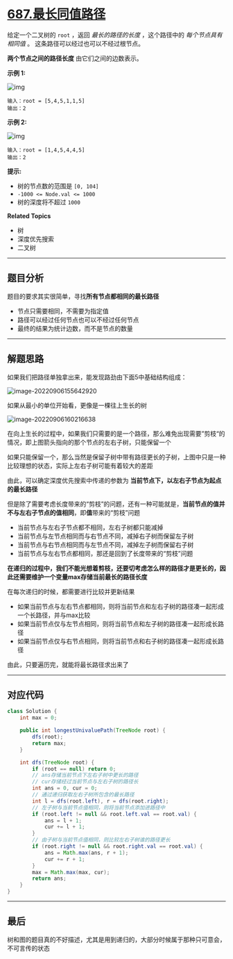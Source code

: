 # [687.最长同值路径](https://leetcode.cn/problems/longest-univalue-path/)

给定一个二叉树的 `root` ，返回 *最长的路径的长度* ，这个路径中的 *每个节点具有相同值* 。 这条路径可以经过也可以不经过根节点。

**两个节点之间的路径长度** 由它们之间的边数表示。



**示例 1:**

![img](https://pic.livorth.cn/img/ex1.jpg)

```
输入：root = [5,4,5,1,1,5]
输出：2
```

**示例 2:**

![img](https://pic.livorth.cn/img/ex2.jpg)

```
输入：root = [1,4,5,4,4,5]
输出：2
```

**提示:**

- 树的节点数的范围是 `[0, 104]`
- `-1000 <= Node.val <= 1000`
- 树的深度将不超过 `1000`

**Related Topics**

- 树
- 深度优先搜索
- 二叉树

---

## 题目分析

题目的要求其实很简单，寻找**所有节点都相同的最长路径**

- 节点只需要相同，不需要为指定值
- 路径可以经过任何节点也可以不经过任何节点
- 最终的结果为统计边数，而不是节点的数量

---

## 解题思路

如果我们把路径单独拿出来，能发现路劲由下面5中基础结构组成：

![image-20220906155642920](https://pic.livorth.cn/img/image-20220906155642920.png)

如果从最小的单位开始看，更像是一棵往上生长的树

![image-20220906160216638](https://pic.livorth.cn/img/image-20220906160216638.png)

在向上生长的过程中，如果我们只需要的是一个路径，那么难免出现需要”剪枝“的情况，即上图箭头指向的那个节点的左右子树，只能保留一个

如果只能保留一个，那么当然是保留子树中带有路径更长的子树，上图中只是一种比较理想的状态，实际上左右子树可能有着较大的差距

由此，可以确定深度优先搜索中传递的参数为 **当前节点下，以左右子节点为起点的最长路径**

但是除了需要考虑长度带来的“剪枝”的问题，还有一种可能就是，**当前节点的值并不与左右子节点的值相同**，即**值**带来的“剪枝”问题

- 当前节点与左右子节点都不相同，左右子树都只能减掉
- 当前节点与左节点相同而与右节点不同，减掉右子树而保留左子树
- 当前节点与右节点相同而与左节点不同，减掉左子树而保留右子树
- 当前节点与左右节点都相同，那还是回到了长度带来的“剪枝”问题

**在递归的过程中，我们不能光想着剪枝，还要切考虑怎么样的路径才是更长的，因此还需要维护一个变量max存储当前最长的路径长度**

在每次递归的时候，都需要进行比较并更新结果

- 如果当前节点与左右节点都相同，则将当前节点和左右子树的路径凑一起形成一个长路径，并与max比较
- 如果当前节点仅与左节点相同，则将当前节点和左子树的路径凑一起形成长路径
- 如果当前节点仅与右节点相同，则将当前节点和右子树的路径凑一起形成长路径

由此，只要遍历完，就能将最长路径求出来了

---

## 对应代码

```java
class Solution {
    int max = 0;

    public int longestUnivaluePath(TreeNode root) {
        dfs(root);
        return max;
    }

    int dfs(TreeNode root) {
        if (root == null) return 0;
        // ans存储当前节点下左右子树中更长的路径
        // cur存储经过当前节点与左右子树的路径长
        int ans = 0, cur = 0;
        // 通过递归获取左右子树所包含的最长路径
        int l = dfs(root.left), r = dfs(root.right);
        // 左子树与当前节点值相同，则将当前节点添加进路径中
        if (root.left != null && root.left.val == root.val) {
            ans = l + 1;
            cur += l + 1;
        }
        // 由子树与当前节点值相同，则比较左右子树谁的路径更长
        if (root.right != null && root.right.val == root.val) {
            ans = Math.max(ans, r + 1);
            cur += r + 1;
        }
        max = Math.max(max, cur);
        return ans;
    }
}
```

---

## 最后

树和图的题目真的不好描述，尤其是用到递归的，大部分时候属于那种只可意会，不可言传的状态